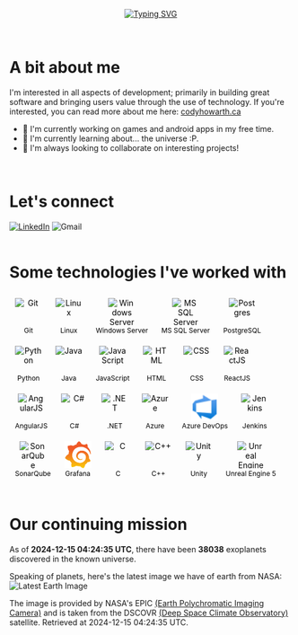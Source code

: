 <p align="center">
  <a href="https://codyhowarth.ca"><img
      src="https://readme-typing-svg.demolab.com?font=Fira+Code&pause=1000&center=true&vCenter=true&multiline=true&width=450&height=100&lines=Hi+There!+I'm+Cody+Howarth;Software+Developer;Builder+and+Tinkerer"
      alt="Typing SVG" /></a>
</p>

<br />

<h1>A bit about me</h1>

<div>
  <p>
    I'm interested in all aspects of development; primarily in building great software and bringing users value
    through the use of technology. If you're interested, you can read more about me here: <a
      href="https://codyhowarth.ca">codyhowarth.ca</a>
  </p>


  <ul>
    <li>🔭 I'm currently working on games and android apps in my free time.</li>
    <li>🌱 I'm currently learning about... the universe :P.</li>
    <li>👯 I'm always looking to collaborate on interesting projects!</li>
  </ul>


</div>

<br />

<h1>Let's connect</h1>

<div>
  <a href="https://linkedin.com/in/codyhowarth"><img
      src="https://img.shields.io/badge/linkedin-%230077B5.svg?style=for-the-badge&logo=linkedin&logoColor=white"
      alt="LinkedIn"></a>
  <a mailto="codyhowarth@gmail.com"><img
      src="https://img.shields.io/badge/gmail-%23D14836.svg?style=for-the-badge&logo=gmail&logoColor=white"
      alt="Gmail"></a>
</div>

<br />

<h1>Some technologies I've worked with</h1>

<div>
  <a href="https://git-scm.com/"
    style="display: inline-block; text-decoration: none; text-align: center; margin: 10px; color: #000;">
    <img src="https://upload.wikimedia.org/wikipedia/commons/e/e0/Git-logo.svg" alt="Git"
      style="width: 48px; height: 48px; display: block; margin: 0 auto;">
    <span style="font-size: 12px;">Git</span>
  </a>
  <a href="https://www.linux.org/"
    style="display: inline-block; text-decoration: none; text-align: center; margin: 10px; color: #000;">
    <img src="https://upload.wikimedia.org/wikipedia/commons/a/af/Tux.png" alt="Linux"
      style="width: 48px; height: 48px; display: block; margin: 0 auto;">
    <span style="font-size: 12px;">Linux</span>
  </a>
  <a href="https://www.microsoft.com/en-us/windows-server"
    style="display: inline-block; text-decoration: none; text-align: center; margin: 10px; color: #000;">
    <img
      src="https://upload.wikimedia.org/wikipedia/commons/thumb/8/87/Windows_logo_-_2021.svg/512px-Windows_logo_-_2021.svg.png"
      alt="Windows Server" style="width: 48px; height: 48px; display: block; margin: 0 auto;">
    <span style="font-size: 12px;">Windows Server</span>
  </a>
  <a href="https://www.microsoft.com/en-us/sql-server"
    style="display: inline-block; text-decoration: none; text-align: center; margin: 10px; color: #000;">
    <img src="https://img.icons8.com/?size=100&id=laYYF3dV0Iew&format=png&color=000000" alt="MS SQL Server"
      style="width: 48px; height: 48px; display: block; margin: 0 auto;">
    <span style="font-size: 12px;">MS SQL Server</span>
  </a>
  <a href="https://www.postgresql.org/"
    style="display: inline-block; text-decoration: none; text-align: center; margin: 10px; color: #000;">
    <img src="https://upload.wikimedia.org/wikipedia/commons/2/29/Postgresql_elephant.svg" alt="Postgres"
      style="width: 48px; height: 48px; display: block; margin: 0 auto;">
    <span style="font-size: 12px;">PostgreSQL</span>
  </a>
  <a href="https://www.python.org/"
    style="display: inline-block; text-decoration: none; text-align: center; margin: 10px; color: #000;">
    <img src="https://upload.wikimedia.org/wikipedia/commons/c/c3/Python-logo-notext.svg" alt="Python"
      style="width: 48px; height: 48px; display: block; margin: 0 auto;">
    <span style="font-size: 12px;">Python</span>
  </a>
  <a href="https://www.java.com/"
    style="display: inline-block; text-decoration: none; text-align: center; margin: 10px; color: #000;">
    <img src="https://upload.wikimedia.org/wikipedia/en/3/30/Java_programming_language_logo.svg" alt="Java"
      style="width: 48px; height: 48px; display: block; margin: 0 auto;">
    <span style="font-size: 12px;">Java</span>
  </a>
  <a href="https://developer.mozilla.org/en-US/docs/Web/JavaScript"
    style="display: inline-block; text-decoration: none; text-align: center; margin: 10px; color: #000;">
    <img src="https://upload.wikimedia.org/wikipedia/commons/6/6a/JavaScript-logo.png" alt="JavaScript"
      style="width: 48px; height: 48px; display: block; margin: 0 auto;">
    <span style="font-size: 12px;">JavaScript</span>
  </a>
  <a href="https://developer.mozilla.org/en-US/docs/Web/HTML"
    style="display: inline-block; text-decoration: none; text-align: center; margin: 10px; color: #000;">
    <img src="https://upload.wikimedia.org/wikipedia/commons/6/61/HTML5_logo_and_wordmark.svg" alt="HTML"
      style="width: 48px; height: 48px; display: block; margin: 0 auto;">
    <span style="font-size: 12px;">HTML</span>
  </a>
  <a href="https://developer.mozilla.org/en-US/docs/Web/CSS"
    style="display: inline-block; text-decoration: none; text-align: center; margin: 10px; color: #000;">
    <img src="https://upload.wikimedia.org/wikipedia/commons/d/d5/CSS3_logo_and_wordmark.svg" alt="CSS"
      style="width: 48px; height: 48px; display: block; margin: 0 auto;">
    <span style="font-size: 12px;">CSS</span>
  </a>
  <a href="https://reactjs.org/"
    style="display: inline-block; text-decoration: none; text-align: center; margin: 10px; color: #000;">
    <img src="https://upload.wikimedia.org/wikipedia/commons/a/a7/React-icon.svg" alt="ReactJS"
      style="width: 48px; height: 48px; display: block; margin: 0 auto;">
    <span style="font-size: 12px;">ReactJS</span>
  </a>
  <a href="https://angular.io/"
    style="display: inline-block; text-decoration: none; text-align: center; margin: 10px; color: #000;">
    <img src="https://upload.wikimedia.org/wikipedia/commons/c/cf/Angular_full_color_logo.svg" alt="AngularJS"
      style="width: 48px; height: 48px; display: block; margin: 0 auto;">
    <span style="font-size: 12px;">AngularJS</span>
  </a>
  <a href="https://learn.microsoft.com/en-us/dotnet/csharp/"
    style="display: inline-block; text-decoration: none; text-align: center; margin: 10px; color: #000;">
    <img src="https://upload.wikimedia.org/wikipedia/commons/4/4f/Csharp_Logo.png" alt="C#"
      style="width: 48px; height: 48px; display: block; margin: 0 auto;">
    <span style="font-size: 12px;">C#</span>
  </a>
  <a href="https://dotnet.microsoft.com/"
    style="display: inline-block; text-decoration: none; text-align: center; margin: 10px; color: #000;">
    <img src="https://upload.wikimedia.org/wikipedia/commons/7/7d/Microsoft_.NET_logo.svg" alt=".NET"
      style="width: 48px; height: 48px; display: block; margin: 0 auto;">
    <span style="font-size: 12px;">.NET</span>
  </a>
  <a href="https://azure.microsoft.com/"
    style="display: inline-block; text-decoration: none; text-align: center; margin: 10px; color: #000;">
    <img src="https://upload.wikimedia.org/wikipedia/commons/a/a8/Microsoft_Azure_Logo.svg" alt="Azure"
      style="width: 48px; height: 48px; display: block; margin: 0 auto;">
    <span style="font-size: 12px;">Azure</span>
  </a>
  <a href="https://azure.microsoft.com/en-us/products/devops"
    style="display: inline-block; text-decoration: none; text-align: center; margin: 10px; color: #000;">
    <img
      src="https://raw.githubusercontent.com/loryanstrant/MicrosoftCloudLogos/26c8acf43d9f883f6127ccd024728759879edf17/Azure/devops/10261-icon-service-Azure-DevOps.svg"
      alt="Azure DevOps" style="width: 48px; height: 48px; display: block; margin: 0 auto;">
    <span style="font-size: 12px;">Azure DevOps</span>
  </a>
  <a href="https://www.jenkins.io/"
    style="display: inline-block; text-decoration: none; text-align: center; margin: 10px; color: #000;">
    <img src="https://upload.wikimedia.org/wikipedia/commons/e/e9/Jenkins_logo.svg" alt="Jenkins"
      style="width: 48px; height: 48px; display: block; margin: 0 auto;">
    <span style="font-size: 12px;">Jenkins</span>
  </a>
  <a href="https://www.sonarqube.org/"
    style="display: inline-block; text-decoration: none; text-align: center; margin: 10px; color: #000;">
    <img
      src="https://assets-eu-01.kc-usercontent.com/7630306f-9a2f-018d-2726-3ef76ef712f4/8e59bcad-6e39-41dc-abd9-a0e251e8d63f/Sonar%20%282%29.svg?w=128&h=32&auto=format&fit=clip"
      alt="SonarQube" style="width: 48px; height: 48px; display: block; margin: 0 auto;">
    <span style="font-size: 12px;">SonarQube</span>
  </a>
  <a href="https://grafana.com/"
    style="display: inline-block; text-decoration: none; text-align: center; margin: 10px; color: #000;">
    <img src="https://raw.githubusercontent.com/grafana/grafana/refs/heads/main/public/img/grafana_icon.svg"
      alt="Grafana" style="width: 48px; height: 48px; display: block; margin: 0 auto;">
    <span style="font-size: 12px;">Grafana</span>
  </a>
  <a href="https://en.wikipedia.org/wiki/C_(programming_language)"
    style="display: inline-block; text-decoration: none; text-align: center; margin: 10px; color: #000;">
    <img src="https://upload.wikimedia.org/wikipedia/commons/1/19/C_Logo.png" alt="C"
      style="width: 48px; height: 48px; display: block; margin: 0 auto;">
    <span style="font-size: 12px;">C</span>
  </a>
  <a href="https://en.wikipedia.org/wiki/C%2B%2B"
    style="display: inline-block; text-decoration: none; text-align: center; margin: 10px; color: #000;">
    <img src="https://upload.wikimedia.org/wikipedia/commons/1/18/ISO_C%2B%2B_Logo.svg" alt="C++"
      style="width: 48px; height: 48px; display: block; margin: 0 auto;">
    <span style="font-size: 12px;">C++</span>
  </a>
  <a href="https://unity.com/"
    style="display: inline-block; text-decoration: none; text-align: center; margin: 10px; color: #000;">
    <img src="https://cdn.sanity.io/images/fuvbjjlp/production/2495ab2daae11fd3ed5d6b84477d513869f9a1b4-89x100.png"
      alt="Unity" style="width: 48px; height: 48px; display: block; margin: 0 auto;">
    <span style="font-size: 12px;">Unity</span>
  </a>
  <a href="https://www.unrealengine.com/"
    style="display: inline-block; text-decoration: none; text-align: center; margin: 10px; color: #000;">
    <img src="https://upload.wikimedia.org/wikipedia/commons/e/ee/Unreal_Engine_logo_and_wordmark.png"
      alt="Unreal Engine" style="width: 48px; height: 48px; display: block; margin: 0 auto;">
    <span style="font-size: 12px;">Unreal Engine 5</span>
  </a>

</div>


<br />

<h1>Our continuing mission</h1>

<p>As of <strong>2024-12-15 04:24:35 UTC</strong>, there have been <strong>38038</strong> exoplanets
  discovered in the known universe.</p>
<p>Speaking of planets, here's the latest image we have of earth from NASA:
  <img src="https://epic.gsfc.nasa.gov/archive/natural/2024/12/13/png/epic_1b_20241213002713.png" alt="Latest Earth Image" style="width: 400px; height: 400px;">
</p>
<p>The image is provided by NASA's EPIC <a href="https://epic.gsfc.nasa.gov/about/epic.html">(Earth
    Polychromatic
    Imaging Camera)</a> and is taken from the DSCOVR <a href="https://science.nasa.gov/mission/dscovr">(Deep
    Space
    Climate Observatory)</a> satellite. Retrieved at 2024-12-15 04:24:35 UTC.</p>